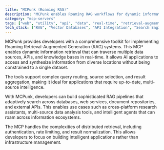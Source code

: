 ```yaml
---
title: "MCPunk (Roaming RAG)"
description: "MCPunk enables Roaming RAG workflows for dynamic information retrieval across multiple data sources and APIs."
category: "mcp-servers"
tags: ["web", "utility", "api", "data", "real-time", "retrieval-augmented-generation", "multi-source", "intelligent-agents"]
tech_stack: ["RAG", "Vector Databases", "API Integration", "Search Engines", "Knowledge Graphs", "Document Repositories", "Web Services"]
---
```


MCPunk provides developers with a comprehensive toolkit for implementing Roaming Retrieval-Augmented Generation (RAG) systems. This MCP enables dynamic information retrieval that can traverse multiple data sources, APIs, and knowledge bases in real-time. It allows AI applications to access and synthesize information from diverse locations without being constrained to a single dataset.

The tools support complex query routing, source selection, and result aggregation, making it ideal for applications that require up-to-date, multi-source intelligence.

With MCPunk, developers can build sophisticated RAG pipelines that adaptively search across databases, web services, document repositories, and external APIs. This enables use cases such as cross-platform research assistants, multi-source data analysis tools, and intelligent agents that can roam across information ecosystems.

The MCP handles the complexities of distributed retrieval, including authentication, rate limiting, and result normalization. This allows developers to focus on building intelligent applications rather than infrastructure management.
